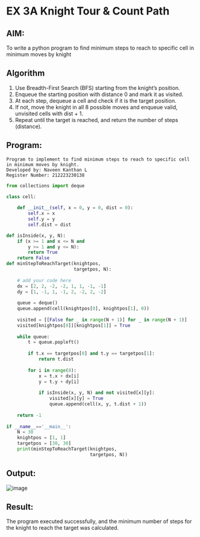 # EX 3A Knight Tour & Count Path
## AIM:
To write a python program to find minimum steps to reach to specific cell in minimum moves by knight


## Algorithm
1. Use Breadth-First Search (BFS) starting from the knight’s position.  
2. Enqueue the starting position with distance 0 and mark it as visited.
3. At each step, dequeue a cell and check if it is the target position.
4. If not, move the knight in all 8 possible moves and enqueue valid, unvisited cells with dist + 1.
5. Repeat until the target is reached, and return the number of steps (distance).

## Program:
```
Program to implement to find minimum steps to reach to specific cell in minimum moves by knight.
Developed by: Naveen Kanthan L
Register Number: 212223230138
```
```python
from collections import deque

class cell:
     
    def __init__(self, x = 0, y = 0, dist = 0):
        self.x = x
        self.y = y
        self.dist = dist

def isInside(x, y, N):
    if (x >= 1 and x <= N and
        y >= 1 and y <= N):
        return True
    return False
def minStepToReachTarget(knightpos,
                         targetpos, N):
     
    # add your code here
    dx = [2, 2, -2, -2, 1, 1, -1, -1]
    dy = [1, -1, 1, -1, 2, -2, 2, -2]
    
    queue = deque()
    queue.append(cell(knightpos[0], knightpos[1], 0))
    
    visited = [[False for _ in range(N + 1)] for _ in range(N + 1)]
    visited[knightpos[0]][knightpos[1]] = True
    
    while queue:
        t = queue.popleft()
        
        if t.x == targetpos[0] and t.y == targetpos[1]:
            return t.dist
        
        for i in range(8):
            x = t.x + dx[i]
            y = t.y + dy[i]
            
            if isInside(x, y, N) and not visited[x][y]:
                visited[x][y] = True
                queue.append(cell(x, y, t.dist + 1))
    
    return -1
    
if __name__=='__main__':
    N = 30
    knightpos = [1, 1]
    targetpos = [30, 30]
    print(minStepToReachTarget(knightpos,
                               targetpos, N))

```

## Output:
![image](https://github.com/user-attachments/assets/8c25c97d-3d19-447c-9002-330e3eba2716)



## Result:
The program executed successfully, and the minimum number of steps for the knight to reach the target was calculated.
